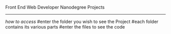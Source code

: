 Front End Web Developer Nanodegree Projects
___________________________________________
*how to access*
#enter the folder you wish to see the Project
#each folder contains its various parts
#enter the files to see the code
